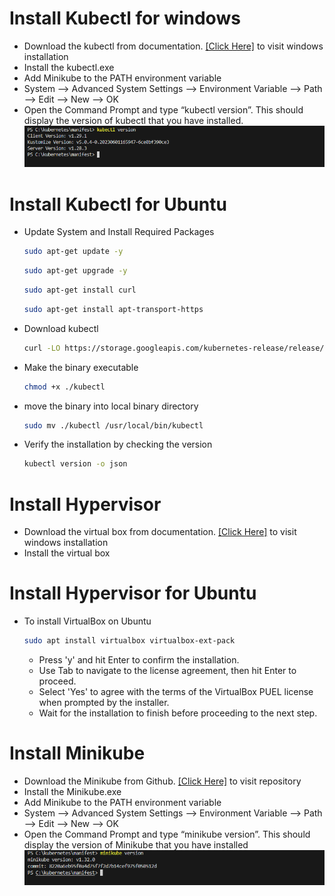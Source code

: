 #   Install Kubectl for windows
- Download the kubectl from documentation. [\[Click Here\]](https://kubernetes.io/docs/tasks/tools/install-kubectl-windows/) to visit windows installation
- Install the kubectl.exe 
- Add Minikube to the PATH environment variable
- System --> Advanced System Settings --> Environment Variable --> Path --> Edit --> New --> OK 
- Open the Command Prompt and type “kubectl version”. This should display the version of kubectl that you have installed.
![minikube](../screenshots/kubectl_version.PNG?raw=true)
	
# Install Kubectl for Ubuntu
- Update System and Install Required Packages
     ``` bash
    sudo apt-get update -y
    ```
    ``` bash
    sudo apt-get upgrade -y
    ```
    ``` bash
    sudo apt-get install curl
    ```
    ``` bash
    sudo apt-get install apt-transport-https
    ```


- Download kubectl 
    ``` bash
    curl -LO https://storage.googleapis.com/kubernetes-release/release/`curl -s https://storage.googleapis.com/kubernetes-release/release/stable.txt`/bin/linux/amd64/kubectl
    ```
- Make the binary executable
    ``` bash
    chmod +x ./kubectl
    ```
- move the binary into local binary directory
    ``` bash
    sudo mv ./kubectl /usr/local/bin/kubectl
    ```
- Verify the installation by checking the version 
    ``` bash
    kubectl version -o json
    ```


#   Install Hypervisor
- Download the virtual box from documentation. [\[Click Here\]](https://www.virtualbox.org/wiki/Downloads) to visit windows installation
- Install the virtual box 

# Install Hypervisor for Ubuntu
- To install VirtualBox on Ubuntu 
    ``` bash
    sudo apt install virtualbox virtualbox-ext-pack
    ```
    - Press 'y' and hit Enter to confirm the installation.
    - Use Tab to navigate to the license agreement, then hit Enter to proceed.
    - Select 'Yes' to agree with the terms of the VirtualBox PUEL license when prompted by the installer.
    - Wait for the installation to finish before proceeding to the next step.
    


#   Install Minikube
- Download the Minikube from Github. [\[Click Here\]](https://github.com/kubernetes/minikube/releases/) to visit repository
- Install the Minikube.exe 
- Add Minikube to the PATH environment variable
- System --> Advanced System Settings --> Environment Variable --> Path --> Edit --> New --> OK 
- Open the Command Prompt and type “minikube version”. This should display the version of Minikube that you have installed
![minikube](../screenshots/minikube_version.PNG?raw=true)